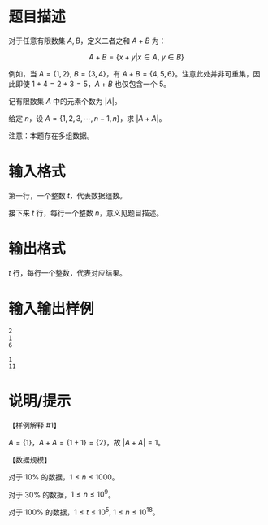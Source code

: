 # 题目描述

对于任意有限数集 $A,B$，定义二者之和 $A+B$ 为：

$$A+B = \{x+y | x \in A,~y \in B \}$$

例如，当 $A=\{1,2 \},~B=\{3,4 \}$，有 $A+B = \{4,5,6 \}$。注意此处并非可重集，因此即使 $1+4 = 2+3 =5$，$A+B$ 也仅包含一个 $5$。

记有限数集 $A$ 中的元素个数为 $|A|$。

给定 $n$，设 $A=\{1,2,3,\cdots,n-1,n \}$，求 $|A+A|$。

注意：本题存在多组数据。

# 输入格式

第一行，一个整数 $t$，代表数据组数。

接下来 $t$ 行，每行一个整数 $n$，意义见题目描述。

# 输出格式

$t$ 行，每行一个整数，代表对应结果。

# 输入输出样例

```input1
2
1
6
```

```output1
1
11
```

# 说明/提示

【样例解释 #1】

$A = \{1 \}，A+A = \{1+1 \} = \{2 \}$，故 $|A+A| = 1$。

【数据规模】

对于 $10 \%$ 的数据，$1 \leq n \leq 1000$。

对于 $30 \%$ 的数据，$1 \leq n \leq {10}^9$。

对于 $100 \%$ 的数据，$1 \leq t \leq {10}^5,~1 \leq n \leq {10}^{18}$。
